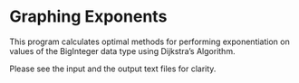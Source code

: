 # Graphing Exponents

This program calculates optimal methods for performing exponentiation on values of the BigInteger data type using Dijkstra’s Algorithm.

Please see the input and the output text files for clarity.
